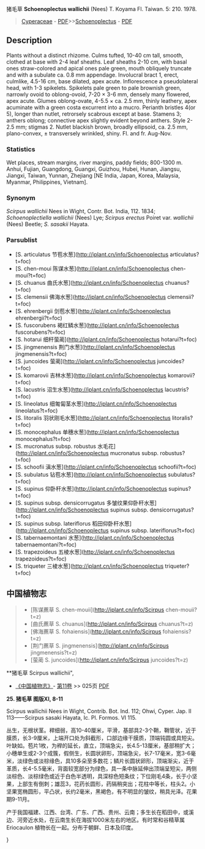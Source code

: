 猪毛草 **Schoenoplectus wallichii** (Nees) T. Koyama Fl. Taiwan. 5: 210. 1978.

> [Cyperaceae](http://iplant.cn/info/Cyperaceae?t=foc) - [PDF](http://www.iplant.cn/foc/pdf/Cyperaceae.pdf)>>[Schoenoplectus](http://iplant.cn/info/Schoenoplectus?t=foc) - [PDF](http://www.iplant.cn/foc/pdf/Schoenoplectus.pdf)

## Description

Plants without a distinct rhizome. Culms tufted, 10-40 cm tall, smooth, clothed at base with 2-4 leaf sheaths. Leaf sheaths 2-10 cm, with basal ones straw-colored and apical ones pale green, mouth obliquely truncate and with a subulate ca. 0.8 mm appendage. Involucral bract 1, erect, culmlike, 4.5-16 cm, base dilated, apex acute. Inflorescence a pseudolateral head, with 1-3 spikelets. Spikelets pale green to pale brownish green, narrowly ovoid to oblong-ovoid, 7-20 × 3-6 mm, densely many flowered, apex acute. Glumes oblong-ovate, 4-5.5 × ca. 2.5 mm, thinly leathery, apex acuminate with a green costa excurrent into a mucro. Perianth bristles 4(or 5), longer than nutlet, retrorsely scabrous except at base. Stamens 3; anthers oblong; connective apex slightly evident beyond anthers. Style 2-2.5 mm; stigmas 2. Nutlet blackish brown, broadly ellipsoid, ca. 2.5 mm, plano-convex, ± transversely wrinkled, shiny. Fl. and fr. Aug-Nov.

### Statistics
Wet places, stream margins, river margins, paddy fields; 800-1300 m. Anhui, Fujian, Guangdong, Guangxi, Guizhou, Hubei, Hunan, Jiangsu, Jiangxi, Taiwan, Yunnan, Zhejiang [NE India, Japan, Korea, Malaysia, Myanmar, Philippines, Vietnam].

### Synonym
*Scirpus wallichii* Nees in Wight, Contr. Bot. India, 112. 1834; *Schoenoplectiella wallichii* (Nees) Lye; *Scirpus erectus* Poiret var. *wallichii* (Nees) Beetle; *S. sasakii* Hayata.


### Parsublist

* [S.  articulatus  节苞水葱](http://iplant.cn/info/Schoenoplectus articulatus?t=foc)
* [S.  chen-moui  陈谋水葱](http://iplant.cn/info/Schoenoplectus chen-moui?t=foc)
* [S.  chuanus  曲氏水葱](http://iplant.cn/info/Schoenoplectus chuanus?t=foc)
* [S.  clemensii  佛海水葱](http://iplant.cn/info/Schoenoplectus clemensii?t=foc)
* [S.  ehrenbergii  剑苞水葱](http://iplant.cn/info/Schoenoplectus ehrenbergii?t=foc)
* [S.  fuscorubens  褐红鳞水葱](http://iplant.cn/info/Schoenoplectus fuscorubens?t=foc)
* [S.  hotarui  细秆萤蔺](http://iplant.cn/info/Schoenoplectus hotarui?t=foc)
* [S.  jingmenensis  荆门水葱](http://iplant.cn/info/Schoenoplectus jingmenensis?t=foc)
* [S.  juncoides  萤蔺](http://iplant.cn/info/Schoenoplectus juncoides?t=foc)
* [S.  komarovii  吉林水葱](http://iplant.cn/info/Schoenoplectus komarovii?t=foc)
* [S.  lacustris  沼生水葱](http://iplant.cn/info/Schoenoplectus lacustris?t=foc)
* [S.  lineolatus  细匍匐茎水葱](http://iplant.cn/info/Schoenoplectus lineolatus?t=foc)
* [S.  litoralis  羽状刚毛水葱](http://iplant.cn/info/Schoenoplectus litoralis?t=foc)
* [S.  monocephalus  单穗水葱](http://iplant.cn/info/Schoenoplectus monocephalus?t=foc)
* [S.  mucronatus subsp. robustus  水毛花](http://iplant.cn/info/Schoenoplectus mucronatus subsp. robustus?t=foc)
* [S.  schoofii  滇水葱](http://iplant.cn/info/Schoenoplectus schoofii?t=foc)
* [S.  subulatus  钻苞水葱](http://iplant.cn/info/Schoenoplectus subulatus?t=foc)
* [S.  supinus  仰卧秆水葱](http://iplant.cn/info/Schoenoplectus supinus?t=foc)
* [S.  supinus subsp. densicorrugatus  多皱纹果仰卧秆水葱](http://iplant.cn/info/Schoenoplectus supinus subsp. densicorrugatus?t=foc)
* [S.  supinus subsp. lateriflorus  稻田仰卧秆水葱](http://iplant.cn/info/Schoenoplectus supinus subsp. lateriflorus?t=foc)
* [S.  tabernaemontani  水葱](http://iplant.cn/info/Schoenoplectus tabernaemontani?t=foc)
* [S.  trapezoideus  五棱水葱](http://iplant.cn/info/Schoenoplectus trapezoideus?t=foc)
* [S.  triqueter  三棱水葱](http://iplant.cn/info/Schoenoplectus triqueter?t=foc)

## 中国植物志

> * [陈谋藨草  S.  chen-mouii](http://iplant.cn/info/Scirpus chen-mouii?t=z)
> * [曲氏藨草  S.  chuanus](http://iplant.cn/info/Scirpus chuanus?t=z)
> * [佛海藨草  S.  fohaiensis](http://iplant.cn/info/Scirpus fohaiensis?t=z)
> * [荆门藨草  S.  jingmenensis](http://iplant.cn/info/Scirpus jingmenensis?t=z)
> * [萤蔺  S.  juncoides](http://iplant.cn/info/Scirpus juncoides?t=z)

**猪毛草 Scirpus wallichii",

* [《中国植物志》](http://www.iplant.cn/frps)- [第11卷](http://www.iplant.cn/frps/vol/11) >> 025页 [PDF](http://www.iplant.cn/frps/pdf/11/025.pdf)

**25. 猪毛草 图版XI, 8-11**

Scirpus wallichii Nees in Wight, Contrib. Bot. Ind. 112; Ohwi, Cyper. Jap. II 113——Scirpus sasaki Hayata, Ic. Pl. Formos. VI 115.

丛生，无根状茎。稈细弱，高10-40厘米，平滑，基部具2-3个鞘，鞘管状，近于膜质，长3-9厘米，上端开口处为斜截形，口部边缘干膜质，顶端钝圆或具短尖。叶缺如。苞片1枚，为稈的延长，直立，顶端急尖，长4.5-13厘米，基部稍扩大；小穗单生或2-3个成簇，假侧生，长圆状卵形，顶端急尖，长7-17毫米，宽3-6毫米，淡绿色或淡棕缘色，具10多朵至多数花；鳞片长圆状卵形，顶端渐尖，近于革质，长4-5.5毫米，背面较宽部分为绿色，具一条中脉延伸出顶端呈短尖，两侧淡棕色、淡棕绿色或近于白色半透明，具深棕色短条纹；下位刚毛4条，长于小坚果，上部生有倒刺；雄蕊3，花药长圆形，药隔稍突出；花柱中等长，柱头2。小坚果宽椭圆形，平凸状，长约2毫米，黑褐色，有不明显的皱纹，稍具光泽。花果期9-11月。

产于我国福建、江西、台湾、广东、广西、贵州、云南；多生长在稻田中，或溪边、河旁近水处，在云南生长在海拔1000米左右的地区。有时常和谷精草属 Eriocaulon 植物长在一起。分布于朝鲜、日本及印度。


}
